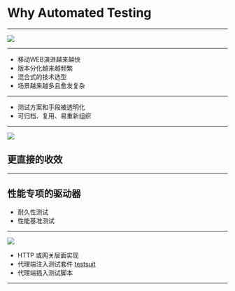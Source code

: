 # Why Automated Testing

- - -

![](http://ww1.sinaimg.cn/large/6d308bd9gw1f6wvexvi63j20mi0erwhe.jpg)

- - -

- 移动WEB演进越来越快
- 版本分化越来越频繁
- 混合式的技术选型
- 场景越来越多且愈发复杂

- - -

- 测试方案和手段被透明化
- 可归档、复用、易重新组织

- - -

![](http://ww4.sinaimg.cn/mw1024/6d308bd9gw1etym6axay9j20fj0a2t8u.jpg)

## 更直接的收效

- - -

## 性能专项的驱动器

- 耐久性测试
- 性能基准测试

- - -

![](http://ww3.sinaimg.cn/mw1024/6d308bd9gw1ethj7x0yl0j20bj09mmx6.jpg)

- HTTP 或网关层面实现
- 代理端注入测试套件 [testsuit](https://github.com/startserver/startserver-testsuit)
- 代理端插入测试脚本

- - -